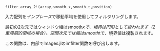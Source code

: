 ```
filter_array_2!(array,smooth_x,smooth_t,position)
```

入力配列を*インプレース*で移動平均を使用してフィルタリングします。

最初の2次元ではウィンドウ幅はsmooth*xで、境界は円形として扱われます（2重周期的領域の場合）。空間次元では幅はsmooth*tで、境界値は複製されます。

この関数は、内部でImages.jlのimfilter関数を呼び出します。

